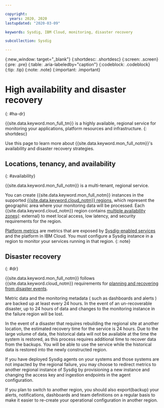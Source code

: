 ```yaml
---

copyright:
  years: 2020, 2020
lastupdated: "2020-03-09"

keywords: Sysdig, IBM Cloud, monitoring, disaster recovery

subcollection: Sysdig

---
```


{:new_window: target="_blank"}
{:shortdesc: .shortdesc}
{:screen: .screen}
{:pre: .pre}
{:table: .aria-labeledby="caption"}
{:codeblock: .codeblock}
{:tip: .tip}
{:note: .note}
{:important: .important}

# High availability and disaster recovery
{: #ha-dr}

{{site.data.keyword.mon_full_tm}} is a highly available, regional service for monitoring your applications, platform resources and infrastructure.
{: shortdesc}


Use this page to learn more about {{site.data.keyword.mon_full_notm}}'s availability and disaster recovery strategies.

## Locations, tenancy, and availability
{: #availability}

{{site.data.keyword.mon_full_notm}} is a multi-tenant, regional service.  

You can create {{site.data.keyword.mon_full_notm}} instances in the supported [{{site.data.keyword.cloud_notm}} regions](/docs/Monitoring-with-Sysdig?topic=Sysdig-endpoints#endpoints_regions), which represent the geographic area where your monitoring data will be processed.  Each {{site.data.keyword.cloud_notm}} region contains [multiple availability zones](https://www.ibm.com/blogs/bluemix/2018/06/expansion-availability-zones-global-regions/){: external} to meet local access, low latency, and security requirements for the region.

[Platform metrics](/docs/Monitoring-with-Sysdig?topic=Sysdig-platform_metrics_enabling) are metrics that are exposed by [Sysdig-enabled services](/docs/Monitoring-with-Sysdig?topic=Sysdig-cloud_services) and the platform in IBM Cloud. You must configure a Sysdig instance in a region to monitor your services running in that region.
{: note}

## Disaster recovery
{: #dr}

{{site.data.keyword.mon_full_notm}} follows {{site.data.keyword.cloud_notm}} requirements for [planning and recovering from disaster events](/docs/overview?topic=overview-zero-downtime#disaster-recovery).

Metric data and the monitoring metadata ( such as dashboards and alerts ) are backed up at least every 24 hours.  In the event of an un-recoverable disaster, up to 24 hours of data and changes to the monitoring instance in the failure region will be lost.

In the event of a disaster that requires rebuilding the regional site at another location, the estimated recovery time for the service is 24 hours.  Due to the large volume of data, the historical data will not be available at the time the system is restored, as this process requires additional time to recover data from the backups.  You will be able to use the service while the historical data is restored into the newly constructed region.

If you have deployed Sysdig agents on your systems and those systems are not impacted by the regional failure, you may choose to redirect metrics to another regional instance of Sysdig by provisioning a new instance and changing the access key and ingestion endpoints in the agent configuration.

If you plan to switch to another region, you should also export(backup) your alerts, notifications, dashboards and team definitions on a regular basis to make it easier to re-create your operational configuration in another region.
